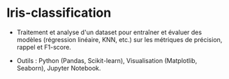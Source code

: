 # Iris-classification

* Traitement et analyse d'un dataset pour entraîner et évaluer des
modèles (régression linéaire, KNN, etc.) sur les métriques de
précision, rappel et F1-score.

* Outils : Python (Pandas, Scikit-learn), Visualisation (Matplotlib,
Seaborn), Jupyter Notebook.
